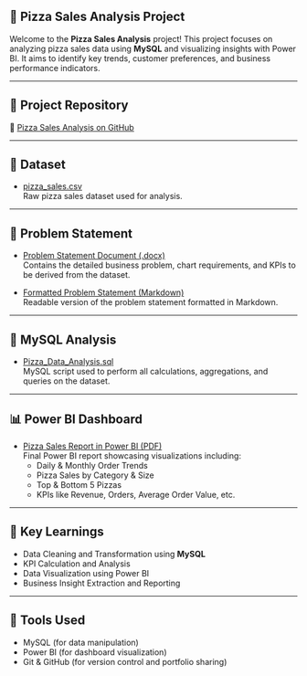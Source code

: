 ## 🍕 Pizza Sales Analysis Project

Welcome to the **Pizza Sales Analysis** project! This project focuses on analyzing pizza sales data using **MySQL** and visualizing insights with Power BI. It aims to identify key trends, customer preferences, and business performance indicators.

---

## 📁 Project Repository

🔗 [Pizza Sales Analysis on GitHub](https://github.com/PRINCEYAD1/Pizza_Sales_Analysis)

---

## 📄 Dataset

- [pizza_sales.csv](https://github.com/PRINCEYAD1/Pizza_Sales_Analysis/blob/main/pizza_sales.csv)  
  Raw pizza sales dataset used for analysis.

---

## 🧩 Problem Statement

- [Problem Statement Document (.docx)](https://github.com/PRINCEYAD1/Pizza_Sales_Analysis/blob/main/Problem%20Statement%20(2).docx)  
  Contains the detailed business problem, chart requirements, and KPIs to be derived from the dataset.

- [Formatted Problem Statement (Markdown)](Pizza_Sales_Problem_Statement.md)  
  Readable version of the problem statement formatted in Markdown.

---

## 🧮 MySQL Analysis

- [Pizza_Data_Analysis.sql](https://github.com/PRINCEYAD1/Pizza_Sales_Analysis/blob/main/Pizza_Data_%20Analysis.sql)  
  MySQL script used to perform all calculations, aggregations, and queries on the dataset.

---

## 📊 Power BI Dashboard

- [Pizza Sales Report in Power BI (PDF)](https://github.com/PRINCEYAD1/Pizza_Sales_Analysis/blob/main/Pizza%20Sales%20Report%20ni%20Power%20BI.pdf)  
  Final Power BI report showcasing visualizations including:
  - Daily & Monthly Order Trends  
  - Pizza Sales by Category & Size  
  - Top & Bottom 5 Pizzas  
  - KPIs like Revenue, Orders, Average Order Value, etc.

---

## 🧠 Key Learnings

- Data Cleaning and Transformation using **MySQL**  
- KPI Calculation and Analysis  
- Data Visualization using Power BI  
- Business Insight Extraction and Reporting

---

## 📌 Tools Used

- MySQL (for data manipulation)
- Power BI (for dashboard visualization)
- Git & GitHub (for version control and portfolio sharing)


